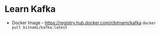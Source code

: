 # Learn Kafka

- Docker Image - https://registry.hub.docker.com/r/bitnami/kafka
`docker pull bitnami/kafka:latest`
